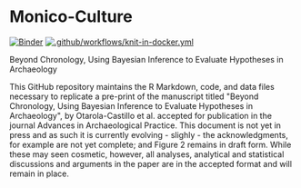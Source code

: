 # Monico-Culture



[![Binder](https://mybinder.org/badge_logo.svg)](https://mybinder.org/v2/gh/benmarwick/Bayesian-Archaeology-Beyond-Chronology/main?urlpath=rstudio)
[![.github/workflows/knit-in-docker.yml](https://github.com/benmarwick/Bayesian-Archaeology-Beyond-Chronology/actions/workflows/knit-in-docker.yml/badge.svg)](https://github.com/benmarwick/Bayesian-Archaeology-Beyond-Chronology/actions/workflows/knit-in-docker.yml)

Beyond Chronology, Using Bayesian Inference to Evaluate Hypotheses in Archaeology

This GitHub repository maintains the R Markdown, code, and data files necessary to replicate a pre-print of the manuscript titled "Beyond Chronology, Using Bayesian Inference to Evaluate Hypotheses in Archaeology", by Otarola-Castillo et al. accepted for publication in the journal Advances in Archaeological Practice. This document is not yet in press and as such it is currently evolving - slighly - the acknowledgments, for example are not yet complete; and Figure 2 remains in draft form. While these may seen cosmetic, however, all analyses, analytical and statistical discussions and arguments in the paper are in the accepted format and will remain in place.   
